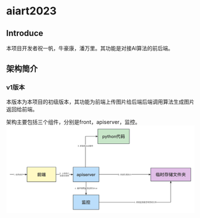 # aiart2023

## Introduce
本项目开发者祝一帆，牛豪康，潘万里。其功能是对接AI算法的前后端。

## 架构简介
### v1版本
本版本为本项目的初级版本，其功能为前端上传图片给后端后端调用算法生成图片返回给前端。

架构主要包括三个组件，分别是front，apiserver，监控。
![avatar](./images/v1%20架构.png)


